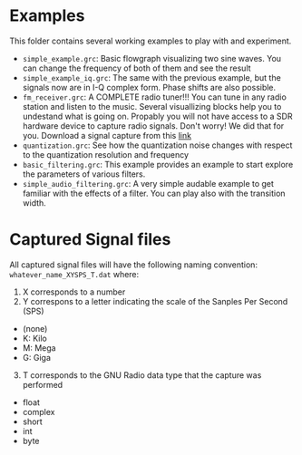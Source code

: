 

# Examples

This folder contains several working examples to play with and experiment.
* `simple_example.grc`: Basic flowgraph visualizing two sine waves. You can
change the frequency of both of them and see the result
* `simple_example_iq.grc`: The same with the previous example, but the 
signals now are in I-Q complex form. Phase shifts are also possible.
* `fm_receiver.grc`: A COMPLETE radio tuner!!! You can tune in any radio
station and listen to the music. Several visuallizing blocks help you to
undestand what is going on. Propably you will not have access to a SDR hardware
device to capture radio signals. Don't worry! We did that for you. 
Download a signal capture from this [link](https://drive.google.com/open?id=0B2PEM30YcjHXYU5zaFZaQVNjeEk)
* `quantization.grc`: See how the quantization noise changes with respect to
the quantization resolution and frequency
* `basic_filtering.grc`: This example provides an example to start explore the parameters of various filters.
* `simple_audio_filtering.grc`: A very simple audable example to get familiar with the effects of a filter. You can play also with the transition width.

# Captured Signal files
All captured signal files will have the following naming convention:
`whatever_name_XYSPS_T.dat` where:

1. X corresponds to a number
2. Y correspons to a letter indicating the scale of the Sanples Per Second (SPS)
  * (none)
  * K: Kilo
  * M: Mega
  * G: Giga
3. T corresponds to the GNU Radio data type that the capture was performed
  * float
  * complex
  * short
  * int
  * byte
